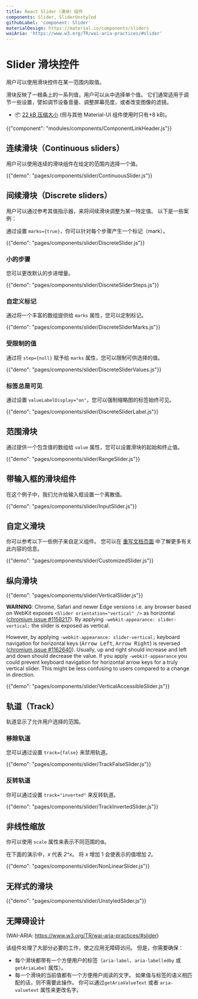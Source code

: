 ```yaml
---
title: React Slider（滑块）组件
components: Slider, SliderUnstyled
githubLabel: 'component: Slider'
materialDesign: https://material.io/components/sliders
waiAria: 'https://www.w3.org/TR/wai-aria-practices/#slider'
---
```


# Slider 滑块控件

<p class="description">用户可以使用滑块控件在某一范围内取值。</p>

滑块反映了一根条上的一系列值，用户可以从中选择单个值。 它们通常适用于调节一些设置，譬如调节设备音量、调整屏幕亮度，或者改变图像的滤镜。

- 📦 [22 kB 压缩大小](/size-snapshot) (但与其他 Material-UI 组件使用时只有+8 kB)。

{{"component": "modules/components/ComponentLinkHeader.js"}}

## 连续滑块（Continuous sliders）

用户可以使用连续的滑块组件在给定的范围内选择一个值。

{{"demo": "pages/components/slider/ContinuousSlider.js"}}

## 间续滑块（Discrete sliders）

用户可以通过参考其值指示器，来将间续滑块调整为某一特定值。 以下是一些案例：

通过设置 `marks={true}`，你可以针对每个步骤产生一个标记（mark）。

{{"demo": "pages/components/slider/DiscreteSlider.js"}}

### 小的步骤

您可以更改默认的步进增量。

{{"demo": "pages/components/slider/DiscreteSliderSteps.js"}}

### 自定义标记

通过将一个丰富的数组提供给 `marks` 属性，您可以定制标记。

{{"demo": "pages/components/slider/DiscreteSliderMarks.js"}}

### 受限制的值

通过将 `step={null}` 赋予给 `marks` 属性，您可以限制可供选择的值。

{{"demo": "pages/components/slider/DiscreteSliderValues.js"}}

### 标签总是可见

通过设置 `valueLabelDisplay="on"`，您可以强制缩略图的标签始终可见。

{{"demo": "pages/components/slider/DiscreteSliderLabel.js"}}

## 范围滑块

通过提供一个包含值的数组给 `value` 属性，您可以设置滑块的起始和终止值。

{{"demo": "pages/components/slider/RangeSlider.js"}}

## 带输入框的滑块组件

在这个例子中，我们允许给输入框设置一个离散值。

{{"demo": "pages/components/slider/InputSlider.js"}}

## 自定义滑块

你可以参考以下一些例子来自定义组件。 您可以在 [重写文档页面](/customization/how-to-customize/) 中了解更多有关此内容的信息。

{{"demo": "pages/components/slider/CustomizedSlider.js"}}

## 纵向滑块

{{"demo": "pages/components/slider/VerticalSlider.js"}}

**WARNING**: Chrome, Safari and newer Edge versions i.e. any browser based on WebKit exposes `<Slider orientation="vertical" />` as horizontal ([chromium issue #1158217](https://bugs.chromium.org/p/chromium/issues/detail?id=1158217)). By applying `-webkit-appearance: slider-vertical;` the slider is exposed as vertical.

However, by applying `-webkit-appearance: slider-vertical;` keyboard navigation for horizontal keys (<kbd class="key">Arrow Left</kbd>, <kbd class="key">Arrow Right</kbd>) is reversed ([chromium issue #1162640](https://bugs.chromium.org/p/chromium/issues/detail?id=1162640)). Usually, up and right should increase and left and down should decrease the value. If you apply `-webkit-appearance` you could prevent keyboard navigation for horizontal arrow keys for a truly vertical slider. This might be less confusing to users compared to a change in direction.

{{"demo": "pages/components/slider/VerticalAccessibleSlider.js"}}

## 轨道（Track）

轨道显示了允许用户选择的范围。

### 移除轨道

您可以通过设置 `track={false}` 来禁用轨道。

{{"demo": "pages/components/slider/TrackFalseSlider.js"}}

### 反转轨道

你可以通过设置 `track="inverted"` 来反转轨道。

{{"demo": "pages/components/slider/TrackInvertedSlider.js"}}

## 非线性缩放

你可以使用 `scale` 属性来表示不同范围的`值`。

在下面的演示中，_x_ 代表 _2^x_。 将 _x_ 增加 1 会使表示的值增加 _2_。

{{"demo": "pages/components/slider/NonLinearSlider.js"}}

## 无样式的滑块

{{"demo": "pages/components/slider/UnstyledSlider.js"}}

## 无障碍设计

(WAI-ARIA: https://www.w3.org/TR/wai-aria-practices/#slider)

该组件处理了大部分必要的工作，使之应用无障碍访问。 但是，你需要确保：

- 每个滑块都带有一个方便用户的标签（`aria-label`、`aria-labelledby` 或 `getAriaLabel` 属性）。
- 每一个滑块的当前值都有一个方便用户阅读的文字。 如果值与标签的语义相匹配的话，则不需要此操作。 你可以通过`getAriaValueText` 或者 `aria-valuetext` 属性来更改名字。
